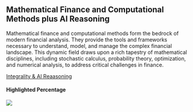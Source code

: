 ## Mathematical Finance and Computational Methods plus AI Reasoning
Mathematical finance and computational methods form the bedrock of modern financial analysis.  They provide the tools and frameworks necessary to understand, model, and manage the complex financial landscape.  This dynamic field draws upon a rich tapestry of mathematical disciplines, including stochastic calculus, probability theory, optimization, and numerical analysis, to address critical challenges in finance.

[Integrality & AI Reaasoning](https://viadean.notion.site/Mathematical-Finance-and-Computational-Methods-plus-AI-Reasoning-1941ae7b9a3280b78b34f7ba64b32740?pvs=4)

#### Highlighted Percentage
[![](https://mermaid.ink/img/pako:eNqNVFFP2zAQ_iuW0aRNSiQKLYM-TCoFxKR162i1hxEeLo6bWHXsyHa2BsR_39lOacseIJGl2Pnuu7vvzvdEmS44HdM0TTPFtFqJcpwpgs-mm1ZgXL_zz19RuGpMzo-Pd2cVF2XlxuRse-gqXvNfYATkkts96__5Alw4yadaajMmGT1acf9m9BCUA1uXRreq2CEHI3zhNXIz2Qj7DXIu3-KMSKHedN69mzIgl-9JqHuv80ZqFzBzkNw5vgdNjk7OL4Zw6k1C9TYd8wKnOXdAKm3Eo1YOZF8WHxYaz8AXCJxgIMmNUKAYJ6AKMtV10zr8oRX-mXFX6cJuw9mkgAGT-4xOTdc4zVpjuGJdsLyUmq3RtVAZTcgWUhpoqgj4qlba1IGaLCuuTReACrE_mnA6N4IJVQb0AukrsBghmYJkrWxt5L2U2AbpglUaG-s10WWb-34LDDMwa-7I1ICteG98Ay5dgpC8IFfCOiPy1nuOBtcbZ7BryfUfrpx94fzZgnJtfSDTvOqsYJYIRa7xuugaN9GDT6VG6aaoutGyj4QZzQ9wnviOl4Zb6zP3qNuu0VgViwovOSauysi4FBjTghuBeU2wKuh5x9EnOeMolhK2jpnMsQFQyga2edC5Nm6lpdC9YgE2sRZte9Uj7k7YNcaroEQllIvhcxRqL-650TnkQgoXaQ6UjDR71fOI722N8bP9jvIo3_pgyESWPDcQkEE-8Ri6JKMPse-62HcZvcUpI_2kwfrNuWEYIQb68cOnjJIBSdMv5GQUTXLkvT9NyDAhnxMSP87CN36cJ2QUtqPw6yIcDntnEoMi9xfheHDcr0G_hv0669dwt05e1gNNKOZbgyhwpD552oyGgZhRf3MLrJm_Us-Ig9bpRacYHTvT8oS2TQGOXwnAi1PT8QqkxVNeCKfNLM7oMKoTisX9rfUOg4OxrPrd8z-TNtQL?type=png)](https://mermaid.live/edit#pako:eNqNVFFP2zAQ_iuW0aRNSiQKLYM-TCoFxKR162i1hxEeLo6bWHXsyHa2BsR_39lOacseIJGl2Pnuu7vvzvdEmS44HdM0TTPFtFqJcpwpgs-mm1ZgXL_zz19RuGpMzo-Pd2cVF2XlxuRse-gqXvNfYATkkts96__5Alw4yadaajMmGT1acf9m9BCUA1uXRreq2CEHI3zhNXIz2Qj7DXIu3-KMSKHedN69mzIgl-9JqHuv80ZqFzBzkNw5vgdNjk7OL4Zw6k1C9TYd8wKnOXdAKm3Eo1YOZF8WHxYaz8AXCJxgIMmNUKAYJ6AKMtV10zr8oRX-mXFX6cJuw9mkgAGT-4xOTdc4zVpjuGJdsLyUmq3RtVAZTcgWUhpoqgj4qlba1IGaLCuuTReACrE_mnA6N4IJVQb0AukrsBghmYJkrWxt5L2U2AbpglUaG-s10WWb-34LDDMwa-7I1ICteG98Ay5dgpC8IFfCOiPy1nuOBtcbZ7BryfUfrpx94fzZgnJtfSDTvOqsYJYIRa7xuugaN9GDT6VG6aaoutGyj4QZzQ9wnviOl4Zb6zP3qNuu0VgViwovOSauysi4FBjTghuBeU2wKuh5x9EnOeMolhK2jpnMsQFQyga2edC5Nm6lpdC9YgE2sRZte9Uj7k7YNcaroEQllIvhcxRqL-650TnkQgoXaQ6UjDR71fOI722N8bP9jvIo3_pgyESWPDcQkEE-8Ri6JKMPse-62HcZvcUpI_2kwfrNuWEYIQb68cOnjJIBSdMv5GQUTXLkvT9NyDAhnxMSP87CN36cJ2QUtqPw6yIcDntnEoMi9xfheHDcr0G_hv0669dwt05e1gNNKOZbgyhwpD552oyGgZhRf3MLrJm_Us-Ig9bpRacYHTvT8oS2TQGOXwnAi1PT8QqkxVNeCKfNLM7oMKoTisX9rfUOg4OxrPrd8z-TNtQL)
